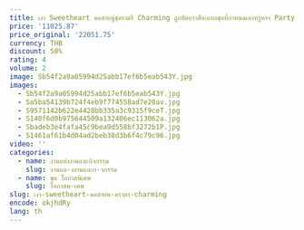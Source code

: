 ```yaml
---
title: เงา Sweetheart คอสายพู่ชุดราตรี Charming ลูกปัดยาวค็อกเทลชุดที่กําหนดเองหรูหรา Party Prom ผู้หญิงสวมใส่
price: '11025.87'
price_original: '22051.75'
currency: THB
discount: 50%
rating: 4
volume: 2
image: Sb54f2a9a05994d25abb17ef6b5eab543Y.jpg
images:
  - Sb54f2a9a05994d25abb17ef6b5eab543Y.jpg
  - Sa5ba54139b724f4eb9f774558ad7e20av.jpg
  - S9571142b622e4428bb335a3c9315f9ceT.jpg
  - S140f6d0b975644509a132406ec113062a.jpg
  - Sbadeb3e4fafa45c9bea9d558bf3272b1P.jpg
  - S1461af61b4d04ad2beb38d3b6f4c79c96.jpg
video: ''
categories:
  - name: งานแต่งงานและกิจกรรม
    slug: งานแต-งงานและก-จกรรม
  - name: ชุด โอกาสพิเศษ
    slug: โอกาสพ-เศษ
slug: เงา-sweetheart-คอสายพ-ดราตร-charming
encode: okjhdRy
lang: th
---
```

  